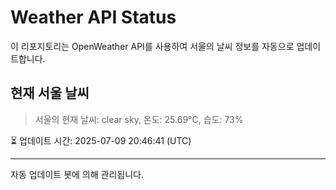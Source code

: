 
# Weather API Status

이 리포지토리는 OpenWeather API를 사용하여 서울의 날씨 정보를 자동으로 업데이트합니다.

## 현재 서울 날씨
> 서울의 현재 날씨: clear sky, 온도: 25.69°C, 습도: 73%

⏳ 업데이트 시간: 2025-07-09 20:46:41 (UTC)

---
자동 업데이트 봇에 의해 관리됩니다.
